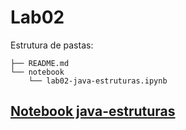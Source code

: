 # Lab02

Estrutura de pastas:

```
├── README.md
└── notebook
    └── lab02-java-estruturas.ipynb
```

## [Notebook java-estruturas](notebook/lab02-java-estruturas.ipynb)
